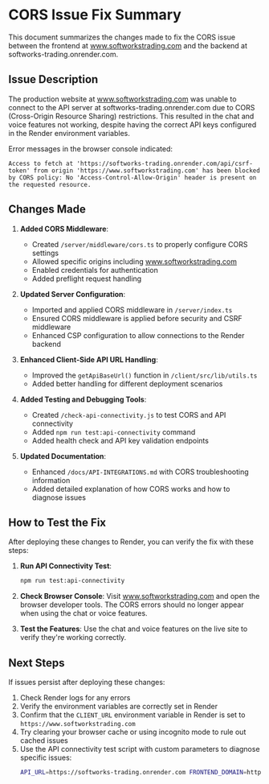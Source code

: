 # CORS Issue Fix Summary

This document summarizes the changes made to fix the CORS issue between the frontend at www.softworkstrading.com and the backend at softworks-trading.onrender.com.

## Issue Description

The production website at www.softworkstrading.com was unable to connect to the API server at softworks-trading.onrender.com due to CORS (Cross-Origin Resource Sharing) restrictions. This resulted in the chat and voice features not working, despite having the correct API keys configured in the Render environment variables.

Error messages in the browser console indicated:

```
Access to fetch at 'https://softworks-trading.onrender.com/api/csrf-token' from origin 'https://www.softworkstrading.com' has been blocked by CORS policy: No 'Access-Control-Allow-Origin' header is present on the requested resource.
```

## Changes Made

1. **Added CORS Middleware**:
   - Created `/server/middleware/cors.ts` to properly configure CORS settings
   - Allowed specific origins including www.softworkstrading.com
   - Enabled credentials for authentication
   - Added preflight request handling

2. **Updated Server Configuration**:
   - Imported and applied CORS middleware in `/server/index.ts`
   - Ensured CORS middleware is applied before security and CSRF middleware
   - Enhanced CSP configuration to allow connections to the Render backend

3. **Enhanced Client-Side API URL Handling**:
   - Improved the `getApiBaseUrl()` function in `/client/src/lib/utils.ts`
   - Added better handling for different deployment scenarios

4. **Added Testing and Debugging Tools**:
   - Created `/check-api-connectivity.js` to test CORS and API connectivity
   - Added `npm run test:api-connectivity` command
   - Added health check and API key validation endpoints

5. **Updated Documentation**:
   - Enhanced `/docs/API-INTEGRATIONS.md` with CORS troubleshooting information
   - Added detailed explanation of how CORS works and how to diagnose issues

## How to Test the Fix

After deploying these changes to Render, you can verify the fix with these steps:

1. **Run API Connectivity Test**:
   ```bash
   npm run test:api-connectivity
   ```

2. **Check Browser Console**:
   Visit www.softworkstrading.com and open the browser developer tools. The CORS errors should no longer appear when using the chat or voice features.

3. **Test the Features**:
   Use the chat and voice features on the live site to verify they're working correctly.

## Next Steps

If issues persist after deploying these changes:

1. Check Render logs for any errors
2. Verify the environment variables are correctly set in Render
3. Confirm that the `CLIENT_URL` environment variable in Render is set to `https://www.softworkstrading.com`
4. Try clearing your browser cache or using incognito mode to rule out cached issues
5. Use the API connectivity test script with custom parameters to diagnose specific issues:
   ```bash
   API_URL=https://softworks-trading.onrender.com FRONTEND_DOMAIN=https://www.softworkstrading.com npm run test:api-connectivity
   ```